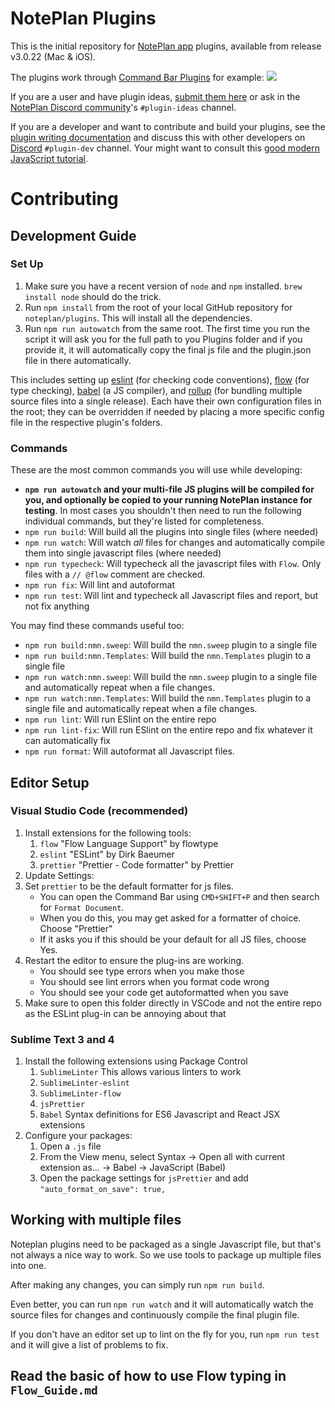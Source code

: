 # NotePlan Plugins

This is the initial repository for [NotePlan app](https://noteplan.co/) plugins, available from release v3.0.22 (Mac & iOS).

The plugins work through [Command Bar Plugins](https://help.noteplan.co/article/65-commandbar-plugins)
for example:
![](https://d33v4339jhl8k0.cloudfront.net/docs/assets/6081f7f4c9133261f23f4b41/images/608c5886f8c0ef2d98df845c/file-fLVrMGjoZr.png)

If you are a user and have plugin ideas, [submit them here](https://feedback.noteplan.co/plugins-scripting) or ask in the [NotePlan Discord community](https://discord.gg/D4268MT)'s `#plugin-ideas` channel.

If you are a developer and want to contribute and build your plugins, see the [plugin writing documentation](https://help.noteplan.co/article/67-create-command-bar-plugins) and discuss this with other developers on [Discord](https://discord.gg/D4268MT) `#plugin-dev` channel.  Your might want to consult this [good modern JavaScript tutorial](https://javascript.info/).

# Contributing

## Development Guide

### Set Up

1.  Make sure you have a recent version of `node` and `npm` installed. `brew install node` should do the trick.
2.  Run `npm install` from the root of your local GitHub repository for `noteplan/plugins`. This will install all the dependencies.
3.  Run `npm run autowatch` from the same root. The first time you run the script it will ask you for the full path to you Plugins folder and if you provide it, it will automatically copy the final js file and the plugin.json file in there automatically.

This includes setting up [eslint](https://eslint.org/) (for checking code conventions), [flow](https://flow.org/) (for type checking), [babel](https://babeljs.io/) (a JS compiler), and [rollup](https://rollupjs.org/guide/en/) (for bundling multiple source files into a single release).  Each have their own configuration files in the root; they can be overridden if needed by placing a more specific config file in the respective plugin's folders.

### Commands

These are the most common commands you will use while developing:

- **`npm run autowatch` and your multi-file JS plugins will be compiled for you, and optionally be copied to your running NotePlan instance for testing**.  In most cases you shouldn't then need to run the following individual commands, but they're listed for completeness.
- `npm run build`: Will build all the plugins into single files (where needed)
- `npm run watch`: Will watch *all* files for changes and automatically compile them into single javascript files (where needed)
- `npm run typecheck`: Will typecheck all the javascript files with `Flow`. Only files with a `// @flow` comment are checked.
- `npm run fix`: Will lint and autoformat
- `npm run test`: Will lint and typecheck all Javascript files and report, but not fix anything

You may find these commands useful too:

- `npm run build:nmn.sweep`: Will build the `nmn.sweep` plugin to a single file
- `npm run build:nmn.Templates`: Will build the `nmn.Templates` plugin to a single file
- `npm run watch:nmn.sweep`: Will build the `nmn.sweep` plugin to a single file and automatically repeat when a file changes.
- `npm run watch:nmn.Templates`: Will build the `nmn.Templates` plugin to a single file and automatically repeat when a file changes.
- `npm run lint`: Will run ESlint on the entire repo
- `npm run lint-fix`: Will run ESlint on the entire repo and fix whatever it can automatically fix
- `npm run format`: Will autoformat all Javascript files.

## Editor Setup

### Visual Studio Code (recommended)

1. Install extensions for the following tools:
   1. `flow` "Flow Language Support" by flowtype
   2. `eslint` "ESLint" by Dirk Baeumer
   3. `prettier` "Prettier - Code formatter" by Prettier
2. Update Settings:
3. Set `prettier` to be the default formatter for js files.
   - You can open the Command Bar using `CMD+SHIFT+P` and then search for `Format Document`.
   - When you do this, you may get asked for a formatter of choice. Choose "Prettier"
   - If it asks you if this should be your default for all JS files, choose Yes.
4. Restart the editor to ensure the plug-ins are working.
   - You should see type errors when you make those
   - You should see lint errors when you format code wrong
   - You should see your code get autoformatted when you save
5. Make sure to open this folder directly in VSCode and not the entire repo as the ESLint plug-in can be annoying about that

### Sublime Text 3 and 4

1. Install the following extensions using Package Control
   1. `SublimeLinter` This allows various linters to work
   2. `SublimeLinter-eslint`
   3. `SublimeLinter-flow`
   4. `jsPrettier`
   5. `Babel` Syntax definitions for ES6 Javascript and React JSX extensions
2. Configure your packages:
   1. Open a `.js` file
   2. From the View menu, select Syntax → Open all with current extension as… → Babel → JavaScript (Babel)
   3. Open the package settings for `jsPrettier` and add `"auto_format_on_save": true,`

## Working with multiple files

Noteplan plugins need to be packaged as a single Javascript file, but that's not always a nice way to work.
So we use tools to package up multiple files into one.

After making any changes, you can simply run `npm run build`.

Even better, you can run `npm run watch` and it will automatically watch the source files for changes and continuously
compile the final plugin file.

If you don't have an editor set up to lint on the fly for you, run `npm run test` and it will give a list of problems
to fix.

## Read the basic of how to use Flow typing in `Flow_Guide.md`